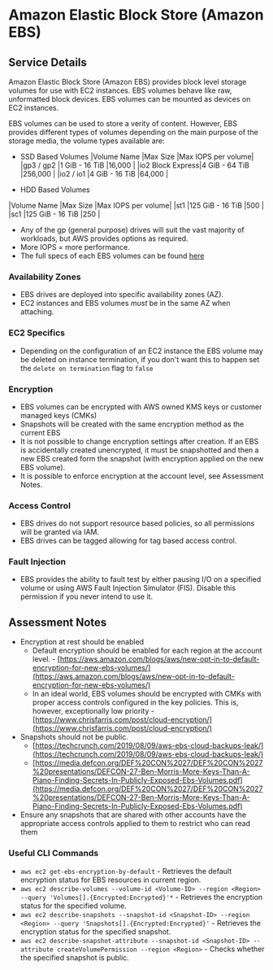 # Amazon Elastic Block Store (Amazon EBS)

## Service Details

Amazon Elastic Block Store (Amazon EBS) provides block level storage volumes for use with EC2 instances. EBS volumes behave like raw, unformatted block devices. EBS volumes can be mounted as devices on EC2 instances.

EBS volumes can be used to store a verity of content. However, EBS provides different types of volumes depending on the main purpose of the storage media, the volume types available are:

* SSD Based Volumes
|Volume Name      |Max Size         |Max IOPS per volume|
|gp3 / gp2        |1 GiB - 16 TiB   |16,000             |
|io2 Block Express|4 GiB - 64 TiB   |256,000            |
|io2 / io1        |4 GiB - 16 TiB   |64,000             |

* HDD Based Volumes

|Volume Name      |Max Size         |Max IOPS per volume|
|st1              |125 GiB - 16 TiB |500                |
|sc1              |125 GiB - 16 TiB |250                |

* Any of the gp (general purpose) drives will suit the vast majority of workloads, but AWS provides options as required. 
* More IOPS = more performance.
* The full specs of each EBS volumes can be found [here](https://docs.aws.amazon.com/AWSEC2/latest/UserGuide/ebs-volume-types.html#vol-type-ssd)

### Availability Zones

* EBS drives are deployed into specific availability zones (AZ).
* EC2 instances and EBS volumes *must* be in the same AZ when attaching.


### EC2 Specifics

* Depending on the configuration of an EC2 instance the EBS volume may be deleted on instance termination, if you don't want this to happen set the `delete on termination` flag to `false`

### Encryption

 * EBS volumes can be encrypted with AWS owned KMS keys or customer managed keys (CMKs)
 * Snapshots will be created with the same encryption method as the current EBS
 * It is not possible to change encryption settings after creation. If an EBS is accidentally created unencrypted, it must be snapshotted and then a new EBS created form the snapshot (with  encryption applied on the new EBS volume).
 * It is possible to enforce encryption at the account level, see Assessment Notes.

 ### Access Control
* EBS drives do not support resource based policies, so all permissions will be granted via IAM.
* EBS drives can be tagged allowing for tag based access control.

 ### Fault Injection 

 * EBS provides the ability to fault test by either pausing I/O on a specified volume or using AWS Fault Injection Simulator (FIS). Disable this permission if you never intend to use it.

## Assessment Notes


* Encryption at rest should be enabled
  * Default encryption should be enabled for each region at the account level. - [https://aws.amazon.com/blogs/aws/new-opt-in-to-default-encryption-for-new-ebs-volumes/](https://aws.amazon.com/blogs/aws/new-opt-in-to-default-encryption-for-new-ebs-volumes/)
  * In an ideal world, EBS volumes should be encrypted with CMKs with proper access controls configured in the key policies. This is, however, exceptionally low priority - [https://www.chrisfarris.com/post/cloud-encryption/](https://www.chrisfarris.com/post/cloud-encryption/)
* Snapshots should not be public.
  *  [https://techcrunch.com/2019/08/09/aws-ebs-cloud-backups-leak/](https://techcrunch.com/2019/08/09/aws-ebs-cloud-backups-leak/)
  *  [https://media.defcon.org/DEF%20CON%2027/DEF%20CON%2027%20presentations/DEFCON-27-Ben-Morris-More-Keys-Than-A-Piano-Finding-Secrets-In-Publicly-Exposed-Ebs-Volumes.pdf](https://media.defcon.org/DEF%20CON%2027/DEF%20CON%2027%20presentations/DEFCON-27-Ben-Morris-More-Keys-Than-A-Piano-Finding-Secrets-In-Publicly-Exposed-Ebs-Volumes.pdf)
* Ensure any snapshots that are shared with other accounts have the appropriate access controls applied to them to restrict who can read them

### Useful CLI Commands

* `aws ec2 get-ebs-encryption-by-default` - Retrieves the default encryption status for EBS resources in current region.
* `aws ec2 describe-volumes --volume-id <Volume-ID> --region <Region> --query 'Volumes[].{Encrypted:Encrypted}'*` - Retrieves the encryption status for the specified volume.
* `aws ec2 describe-snapshots --snapshot-id <Snapshot-ID> --region <Region> --query 'Snapshots[].{Encrypted:Encrypted}'` - Retrieves the encryption status for the specified snapshot.
* `aws ec2 describe-snapshot-attribute --snapshot-id <Snapshot-ID> --attribute createVolumePermission --region <Region>` - Checks whether the specified snapshot is public.
